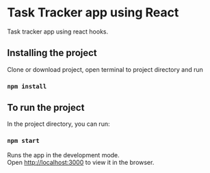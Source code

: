# Task Tracker app using React

Task tracker app using react hooks.

## Installing the project

Clone or download project, open terminal to project directory and run

### `npm install`

## To run the project

In the project directory, you can run:

### `npm start`

Runs the app in the development mode.\
Open [http://localhost:3000](http://localhost:3000) to view it in the browser.
